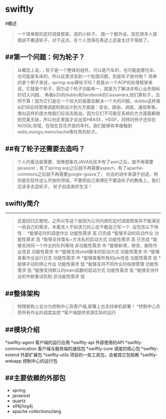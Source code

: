 swiftly
=======
#概述
>一个简单那的定时调度框架，造的小轮子。
>插一个题外话，现在很多人提倡说不要造轮子，对于这点。在个人觉得在表述上还是太过于笼统了。

##第一个问题：何为轮子？
------------------------
>从概念上说，；轮子是一个整体的组件，可以是汽车的，也可能是摩托车，也可能是车床的。所以这里涉及到一个粒度问题，到底轮子是何物？
简单的拿个例子来说，spring-aop算轮子吗？若是从一个AOP的处理框架来说，它就是个轮子，因为这个轮子功能单一，就是为了解决非核心业务指标的切入问题。
>再看b2b的dubbo和facebook的Cassandra,他们算轮子，当然不算！因为它们是在一个较大的层面去解决一个大的问题。dubbo这样类似ESB总线管理调度机制设计到方方面面：安全，路由，调度，通信等等。
>类似这样的庞大物我们应该去挑战，因为它们不可能在系统的方方面面都做到完美无缺，所以社区里面才会出现HBASE，HDSF。同样的例子还存在NOSQL领域，在现在百花齐放的年代，我们能够有幸接触到redis,mongo,memchache等优秀的轮子。

##有了轮子还需要去造吗？
------------------------
>个人的看法是需要，很难想象在JAVA社区中有了asm之后，就不再需要javassist；有了spring aop之后就不再需要aspect，有了apache-commons之后就不再需要google-guava了。
>社会的进步来源于创造，特别是在软件这么开放的领域，不要把自己束缚在不要造轮子的教条上，我们应该多去造轮子。
>轮子创造美好生活！

## swiftly简介
------------------------
>还是回归正题吧，之所以写这个是因为公司内部的定时调度框架并不能满足一些自己的需求，本着求人不如求己的心态干脆自己写一个.
>会包含以下特性：
*能够定时的调度作业	功能性需求	高     已完成
*能够手动的启动作业	功能性需求	高
*能够支持类名+方法名的启动方式	功能性需求	高   已完成
*能够支持同一个作业的队列等待	非功能性需求	中
*能够新增，修改，删除作业信息	功能性需求	中
*能够支持shell脚本的启动方式	功能性需求	中
*能够查看作业运行日志	功能性需求	中
*能够查看所有的job信息	功能性需求	低
*能够手动的停止作业	功能性需求	低
*能够支持不同作业的权限管理	功能性需求	低
*能够支持默认的main函数的启动方式	功能性需求	低
*能够支持作业的中断重试机制	非功能性需求	低


##整体架构
------------------------
>物理架构上会分为控制中心及客户端,部署上也支持单机部署！
*控制中心负责所有作业的调度监控
*客户端提供资源实际的运行

##模块介绍
------------------------
*swiftly-agent 客户端的运行应用
*swiftly-api 外部使用的API
*swiftly-communication   客户端与服务端的通信包
*swiftly-core 调度的核心包
*swiftly-extend 外部扩展包
*swiftly-utils 项目的一些工具包，会被其它包依赖
*swiftly-webapp 控制中心的运行包

##主要依赖的外部包
------------------------
* spring
* javassist
* quartz
* slf4j/log4j
* apache collections/lang



